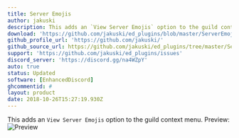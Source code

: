 ```yaml
---
title: Server Emojis
author: jakuski
description: This adds an `View Server Emojis` option to the guild context menu.
download: 'https://github.com/jakuski/ed_plugins/blob/master/ServerEmojis/ServerEmojis.js'
github_profile_url: 'https://github.com/jakuski/'
github_source_url: https://github.com/jakuski/ed_plugins/tree/master/ServerEmojis
support: 'https://github.com/jakuski/ed_plugins/issues'
discord_server: 'https://discord.gg/na4WZpY'
auto: true
status: Updated
software: [EnhancedDiscord]
ghcommentid: #
layout: product
date: 2018-10-26T15:27:19.930Z
---
```

This adds an `View Server Emojis` option to the guild context menu.
Preview:
![Preview](https://vgy.me/wZqmlV.gif)